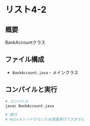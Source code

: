 # リスト4-2

## 概要
BankAccountクラス

## ファイル構成
- `BankAccount.java` - メインクラス

## コンパイルと実行
```bash
# コンパイル
javac BankAccount.java

# 実行
# mainメソッドがないため直接実行できません
```
